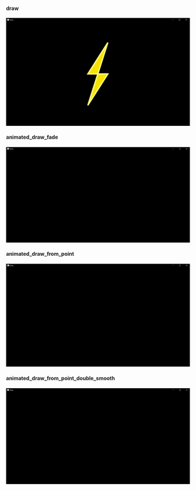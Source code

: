 #### draw
![draw](assets/draw.jpg)
#### animated_draw_fade
![animated_draw_fade](assets/draw_fade.gif)
#### animated_draw_from_point
![animated_draw_from_point](assets/animated_draw_from_point.gif)
#### animated_draw_from_point_double_smooth
![animated_draw_from_point_double_smooth](assets/animated_draw_from_point_double_smooth.gif)
